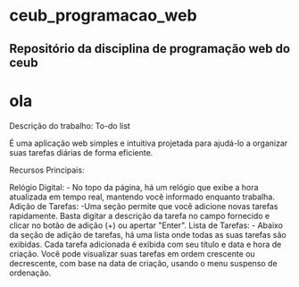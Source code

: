 # ceub_programacao_web

## Repositório da disciplina de programação web do ceub

<html>
 <h1> ola </h1>
</html>
Descrição do trabalho: To-do list

É uma aplicação web simples e intuitiva projetada para ajudá-lo a organizar suas tarefas diárias de forma eficiente.

Recursos Principais:

Relógio Digital:
    - No topo da página, há um relógio que exibe a hora atualizada em tempo real, mantendo você informado enquanto trabalha.
Adição de Tarefas:
    -Uma seção permite que você adicione novas tarefas rapidamente. Basta digitar a descrição da tarefa no campo fornecido e clicar no botão de adição (+) ou apertar "Enter".
Lista de Tarefas:
    - Abaixo da seção de adição de tarefas, há uma lista onde todas as suas tarefas são exibidas. Cada tarefa adicionada é exibida com seu título e data e hora de criação. Você pode visualizar suas tarefas em ordem crescente ou decrescente, com base na data de criação, usando o menu suspenso de ordenação. 
